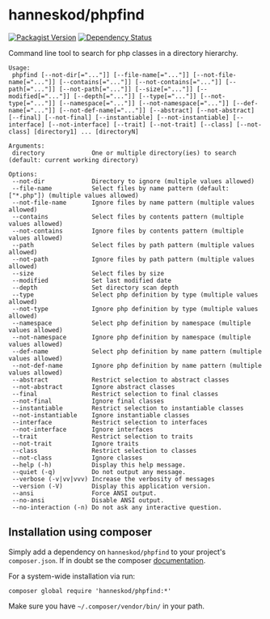 # hanneskod/phpfind

[![Packagist Version](https://img.shields.io/packagist/v/hanneskod/phpfind.svg?style=flat-square)](https://packagist.org/packages/hanneskod/phpfind)
[![Dependency Status](https://img.shields.io/gemnasium/hanneskod/phpfind.svg?style=flat-square)](https://gemnasium.com/hanneskod/phpfind)

Command line tool to search for php classes in a directory hierarchy.


    Usage:
     phpfind [--not-dir[="..."]] [--file-name[="..."]] [--not-file-name[="..."]] [--contains[="..."]] [--not-contains[="..."]] [--path[="..."]] [--not-path[="..."]] [--size[="..."]] [--modified[="..."]] [--depth[="..."]] [--type[="..."]] [--not-type[="..."]] [--namespace[="..."]] [--not-namespace[="..."]] [--def-name[="..."]] [--not-def-name[="..."]] [--abstract] [--not-abstract] [--final] [--not-final] [--instantiable] [--not-instantiable] [--interface] [--not-interface] [--trait] [--not-trait] [--class] [--not-class] [directory1] ... [directoryN]

    Arguments:
     directory             One or multiple directory(ies) to search (default: current working directory)

    Options:
     --not-dir             Directory to ignore (multiple values allowed)
     --file-name           Select files by name pattern (default: ["*.php"]) (multiple values allowed)
     --not-file-name       Ignore files by name pattern (multiple values allowed)
     --contains            Select files by contents pattern (multiple values allowed)
     --not-contains        Ignore files by contents pattern (multiple values allowed)
     --path                Select files by path pattern (multiple values allowed)
     --not-path            Ignore files by path pattern (multiple values allowed)
     --size                Select files by size
     --modified            Set last modified date
     --depth               Set directory scan depth
     --type                Select php definition by type (multiple values allowed)
     --not-type            Ignore php definition by type (multiple values allowed)
     --namespace           Select php definition by namespace (multiple values allowed)
     --not-namespace       Ignore php definition by namespace (multiple values allowed)
     --def-name            Select php definition by name pattern (multiple values allowed)
     --not-def-name        Ignore php definition by name pattern (multiple values allowed)
     --abstract            Restrict selection to abstract classes
     --not-abstract        Ignore abstract classes
     --final               Restrict selection to final classes
     --not-final           Ignore final classes
     --instantiable        Restrict selection to instantiable classes
     --not-instantiable    Ignore instantiable classes
     --interface           Restrict selection to interfaces
     --not-interface       Ignore interfaces
     --trait               Restrict selection to traits
     --not-trait           Ignore traits
     --class               Restrict selection to classes
     --not-class           Ignore classes
     --help (-h)           Display this help message.
     --quiet (-q)          Do not output any message.
     --verbose (-v|vv|vvv) Increase the verbosity of messages
     --version (-V)        Display this application version.
     --ansi                Force ANSI output.
     --no-ansi             Disable ANSI output.
     --no-interaction (-n) Do not ask any interactive question.


## Installation using composer

Simply add a dependency on `hanneskod/phpfind` to your project's `composer.json`.
If in doubt se the composer [documentation](http://getcomposer.org/).

For a system-wide installation via run:

    composer global require 'hanneskod/phpfind:*'

Make sure you have `~/.composer/vendor/bin/` in your path.

